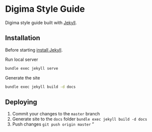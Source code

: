 # Digima Style Guide

Digima style guide built with [Jekyll](https://jekyllrb.com).

## Installation

Before starting [install Jekyll](https://jekyllrb.com/docs/installation/).

Run local server

```sh
bundle exec jekyll serve
```

Generate the site

```sh
bundle exec jekyll build -d docs
```

## Deploying

1. Commit your changes to the `master` branch
2. Generate site to the `docs` folder `bundle exec jekyll build -d docs`
3. Push changes `git push origin master`
   ”
